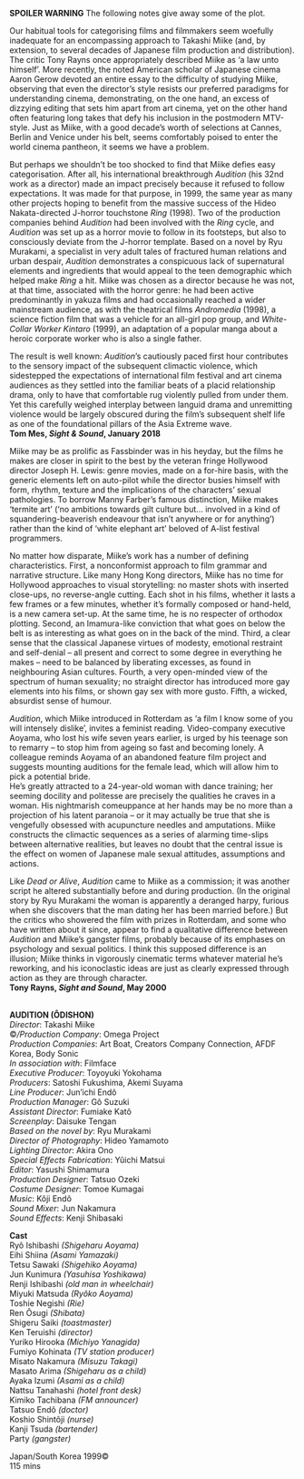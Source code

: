

**SPOILER WARNING** The following notes give away some of the plot.

Our habitual tools for categorising films and filmmakers seem woefully inadequate for an encompassing approach to Takashi Miike (and, by extension, to several decades of Japanese film production and distribution). The critic Tony Rayns once appropriately described Miike as ‘a law unto himself’. More recently, the noted American scholar of Japanese cinema Aaron Gerow devoted an entire essay to the difficulty of studying Miike, observing that even the director’s style resists our preferred paradigms for understanding cinema, demonstrating, on the one hand, an excess of dizzying editing that sets him apart from art cinema, yet on the other hand often featuring long takes that defy his inclusion in the postmodern MTV-style. Just as Miike, with a good decade’s worth of selections at Cannes, Berlin and Venice under his belt, seems comfortably poised to enter the world cinema pantheon, it seems we have a problem.

But perhaps we shouldn’t be too shocked to find that Miike defies easy categorisation. After all, his international breakthrough _Audition_ (his 32nd work as a director) made an impact precisely because it refused to follow expectations. It was made for that purpose, in 1999, the same year as many other projects hoping to benefit from the massive success of the Hideo Nakata-directed J-horror touchstone _Ring_ (1998). Two of the production companies behind _Audition_ had been involved with the _Ring_ cycle, and _Audition_ was set up as a horror movie to follow in its footsteps, but also to consciously deviate from the J-horror template. Based on a novel by Ryu Murakami, a specialist in very adult tales of fractured human relations and urban despair, _Audition_ demonstrates a conspicuous lack of supernatural elements and ingredients that would appeal to the teen demographic which helped make _Ring_ a hit. Miike was chosen as a director because he was not, at that time, associated with the horror genre: he had been active predominantly in yakuza films and had occasionally reached a wider mainstream audience, as with the theatrical films _Andromedia_ (1998), a science fiction film that was a vehicle for an all-girl pop group, and _White-Collar Worker Kintaro_ (1999), an adaptation of a popular manga about a heroic corporate worker who is also a single father.

The result is well known: _Audition_’s cautiously paced first hour contributes to the sensory impact of the subsequent climactic violence, which sidestepped the expectations of international film festival and art cinema audiences as they settled into the familiar beats of a placid relationship drama, only to have that comfortable rug violently pulled from under them. Yet this carefully weighed interplay between languid drama and unremitting violence would be largely obscured during the film’s subsequent shelf life as one of the foundational pillars of the Asia Extreme wave.  
**Tom Mes, _Sight & Sound_, January 2018**

Miike may be as prolific as Fassbinder was in his heyday, but the films he makes are closer in spirit to the best by the veteran fringe Hollywood director Joseph H. Lewis: genre movies, made on a for-hire basis, with the generic elements left on auto-pilot while the director busies himself with form, rhythm, texture and the implications of the characters’ sexual pathologies. To borrow Manny Farber’s famous distinction, Miike makes ‘termite art’ (‘no ambitions towards gilt culture but... involved in a kind of squandering-beaverish endeavour that isn’t anywhere or for anything’) rather than the kind of ‘white elephant art’ beloved of A-list festival programmers.

No matter how disparate, Miike’s work has a number of defining characteristics. First, a nonconformist approach to film grammar and narrative structure. Like many Hong Kong directors, Miike has no time for Hollywood approaches to visual storytelling: no master shots with inserted close-ups, no reverse-angle cutting. Each shot in his films, whether it lasts a few frames or a few minutes, whether it’s formally composed or hand-held, is a new camera set-up. At the same time, he is no respecter of orthodox plotting. Second, an Imamura-like conviction that what goes on below the belt is as interesting as what goes on in the back of the mind. Third, a clear sense that the classical Japanese virtues of modesty, emotional restraint and self-denial – all present and correct to some degree in everything he makes – need to be balanced by liberating excesses, as found in neighbouring Asian cultures. Fourth, a very open-minded view of the spectrum of human sexuality; no straight director has introduced more gay elements into his films, or shown gay sex with more gusto. Fifth, a wicked, absurdist sense of humour.

_Audition_, which Miike introduced in Rotterdam as ‘a film I know some of you will intensely dislike’, invites a feminist reading. Video-company executive Aoyama, who lost his wife seven years earlier, is urged by his teenage son to remarry – to stop him from ageing so fast and becoming lonely. A colleague reminds Aoyama of an abandoned feature film project and suggests mounting auditions for the female lead, which will allow him to pick a potential bride.  
He’s greatly attracted to a 24-year-old woman with dance training; her seeming docility and politesse are precisely the qualities he craves in a woman. His nightmarish comeuppance at her hands may be no more than a projection of his latent paranoia – or it may actually be true that she is vengefully obsessed with acupuncture needles and amputations. Miike constructs the climactic sequences as a series of alarming time-slips between alternative realities, but leaves no doubt that the central issue is the effect on women of Japanese male sexual attitudes, assumptions and actions.

Like _Dead or Alive_, _Audition_ came to Miike as a commission; it was another script he altered substantially before and during production. (In the original story by Ryu Murakami the woman is apparently a deranged harpy, furious when she discovers that the man dating her has been married before.) But the critics who showered the film with prizes in Rotterdam, and some who have written about it since, appear to find a qualitative difference between _Audition_ and Miike’s gangster films, probably because of its emphases on psychology and sexual politics. I think this supposed difference is an illusion; Miike thinks in vigorously cinematic terms whatever material he’s reworking, and his iconoclastic ideas are just as clearly expressed through action as they are through character.  
**Tony Rayns, _Sight and Sound_, May 2000**
<br><br>

**AUDITION (ÔDISHON)**  
_Director_: Takashi Miike  
©_/Production Company_: Omega Project  
_Production Companies_: Art Boat,  Creators Company Connection, AFDF Korea,  Body Sonic  
_In association with_: Filmface  
_Executive Producer_: Toyoyuki Yokohama  
_Producers_: Satoshi Fukushima, Akemi Suyama  
_Line Producer_: Jun’ichi Endô  
_Production Manager_: Gô Suzuki  
_Assistant Director_: Fumiake Katô  
_Screenplay_: Daisuke Tengan  
_Based on the novel by_: Ryu Murakami  
_Director of Photography_: Hideo Yamamoto  
_Lighting Director_: Akira Ono  
_Special Effects Fabrication_: Yûichi Matsui  
_Editor_: Yasushi Shimamura  
_Production Designer_: Tatsuo Ozeki  
_Costume Designer_: Tomoe Kumagai  
_Music_: Kôji Endô  
_Sound Mixer_: Jun Nakamura  
_Sound Effects_: Kenji Shibasaki

**Cast**  
Ryô Ishibashi _(Shigeharu Aoyama)_  
Eihi Shiina _(Asami Yamazaki)_  
Tetsu Sawaki _(Shigehiko Aoyama)_  
Jun Kunimura _(Yasuhisa Yoshikawa)_  
Renji Ishibashi _(old man in wheelchair)_  
Miyuki Matsuda _(Ryôko Aoyama)_  
Toshie Negishi _(Rie)_  
Ren Ôsugi _(Shibata)_  
Shigeru Saiki _(toastmaster)_  
Ken Teruishi _(director)_  
Yuriko Hirooka _(Michiyo Yanagida)_  
Fumiyo Kohinata _(TV station producer)_  
Misato Nakamura _(Misuzu Takagi)_  
Masato Arima _(Shigeharu as a child)_  
Ayaka Izumi _(Asami as a child)_  
Nattsu Tanahashi _(hotel front desk)_  
Kimiko Tachibana _(FM announcer)_  
Tatsuo Endô _(doctor)_  
Koshio Shintôji _(nurse)_  
Kanji Tsuda _(bartender)_  
Party _(gangster)_

Japan/South Korea 1999©  
115 mins
<br><br>
<!--stackedit_data:
eyJoaXN0b3J5IjpbLTE3MzYxNjg2MF19
-->